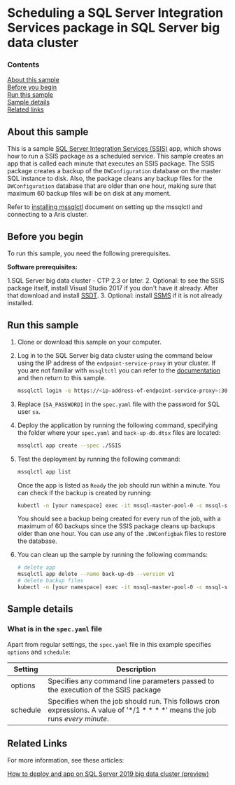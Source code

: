 # Scheduling a SQL Server Integration Services package in SQL Server big data cluster

### Contents

[About this sample](#about-this-sample)<br/>
[Before you begin](#before-you-begin)<br/>
[Run this sample](#run-this-sample)<br/>
[Sample details](#sample-details)<br/>
[Related links](#related-links)<br/>

<a name=about-this-sample></a>

## About this sample

This is a sample [SQL Server Integration Services (SSIS)](https://docs.microsoft.com/en-us/sql/integration-services/sql-server-integration-services?view=sql-server-2017) app, which shows how to run a SSIS package as a scheduled service. This sample creates an app that is called each minute that executes an SSIS package. The SSIS package creates a backup of the `DWConfiguration` database on the master SQL instance to disk. Also, the package cleans any backup files for the `DWConfiguration` database that are older than one hour, making sure that maximum 60 backup files will be on disk at any moment.

Refer to [installing mssqlctl](https://docs.microsoft.com/en-us/sql/big-data-cluster/deploy-install-mssqlctl?view=sqlallproducts-allversions) document on setting up the mssqlctl and connecting to a Aris cluster.

<a name=before-you-begin></a>

## Before you begin

To run this sample, you need the following prerequisites.

**Software prerequisites:**

1.SQL Server big data cluster - CTP 2.3 or later.
2. Optional: to see the SSIS package itself, install Visual Studio 2017 if you don't have it already. After that download and install [SSDT](https://docs.microsoft.com/en-us/sql/ssdt/download-sql-server-data-tools-ssdt?view=sql-server-2017#ssdt-for-vs-2017-standalone-installer). 
3. Optional: install [SSMS](https://docs.microsoft.com/en-us/sql/ssms/download-sql-server-management-studio-ssms?view=sql-server-2017) if it is not already installed.

<a name=run-this-sample></a>

## Run this sample

1. Clone or download this sample on your computer.
2. Log in to the SQL Server big data cluster using the command below using the IP address of the `endpoint-service-proxy` in your cluster. If you are not familiar with `mssqltctl` you can refer to the [documentation](https://docs.microsoft.com/en-us/sql/big-data-cluster/big-data-cluster-create-apps?view=sqlallproducts-allversions) and then return to this sample.

    ```bash
    mssqlctl login -e https://<ip-address-of-endpoint-service-proxy>:30777 -u <user-name> -p <password>
    ```
3. Replace `[SA_PASSWORD]` in the `spec.yaml` file with the password for SQL user `sa`.
4. Deploy the application by running the following command, specifying the folder where your `spec.yaml` and `back-up-db.dtsx` files are located:
    ```bash
    mssqlctl app create --spec ./SSIS
    ```
5. Test the deployment by running the following command:
    ```bash
    mssqlctl app list
    ```
    Once the app is listed as `Ready` the job should run within a minute.
    You can check if the backup is created by running:
    ```bash
    kubectl -n [your namespace] exec -it mssql-master-pool-0 -c mssql-server -- /bin/bash -c "ls /var/opt/mssql/data/*.DWConfigbak"
    ```
    You should see a backup being created for every run of the job, with a maximum of 60 backups since the SSIS package cleans up backups older than one hour.
    You can use any of the `.DWConfigbak` files to restore the database.
6. You can clean up the sample by running the following commands:
    ```bash
    # delete app
    mssqlctl app delete --name back-up-db --version v1
    # delete backup files
    kubectl -n [your namespace] exec -it mssql-master-pool-0 -c mssql-server -- /bin/bash -c "rm /var/opt/mssql/data/*.DWConfigbak"
    ```

<a name=sample-details></a>

## Sample details

### What is in the `spec.yaml` file

Apart from regular settings, the `spec.yaml` file in this example specifies `options` and `schedule`:

|Setting|Description|
|-|-|
|options|Specifies any command line parameters passed to the execution of the SSIS package|
|schedule|Specifies when the job should run. This follows cron expressions. A value of '*/1 * * * *' means the job runs *every minute*.|

<a name=related-links></a>

## Related Links
For more information, see these articles:

[How to deploy and app on SQL Server 2019 big data cluster (preview)](https://docs.microsoft.com/en-us/sql/big-data-cluster/big-data-cluster-create-apps?view=sqlallproducts-allversions)